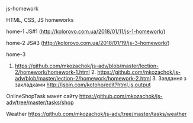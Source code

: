 js-homework

HTML, CSS, JS homeworks

home-1 JS#1 (http://kolorovo.com.ua/2018/01/11/js-1-homework/)

home-2 JS#3 (http://kolorovo.com.ua/2018/01/19/js-3-homework/)

home-3
1. https://github.com/mkozachok/js-adv/blob/master/lection-2/homework/homework-1.html 2. https://github.com/mkozachok/js-adv/blob/master/lection-2/homework/homework-2.html 3. Завдання з закладками http://jsbin.com/kotoho/edit?html,js,output

OnlineShopTask макет сайту https://github.com/mkozachok/js-adv/tree/master/tasks/shop

Weather 	https://github.com/mkozachok/js-adv/tree/master/tasks/weather